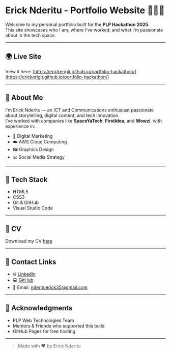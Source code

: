 # Erick Nderitu - Portfolio Website 👨🏽‍💻

Welcome to my personal portfolio built for the **PLP Hackathon 2025**.  
This site showcases who I am, where I've worked, and what I'm passionate about in the tech space.

---

## 🌍 Live Site  
View it here: [https://erickerigit.github.io/portfolio-hackathon/](https://erickerigit.github.io/portfolio-hackathon/)

---

## 📌 About Me
I'm Erick Nderitu — an ICT and Communications enthusiast passionate about storytelling, digital content, and tech innovation.  
I’ve worked with companies like **SpaceYaTech**, **FirstIdea**, and **Wowzi**, with experience in:

- 📱 Digital Marketing  
- ☁️ AWS Cloud Computing  
- 🖼️ Graphics Design  
- 📊 Social Media Strategy

---

## 🧰 Tech Stack

- HTML5  
- CSS3  
- Git & GitHub  
- Visual Studio Code

---

## 📄 CV
Download my CV [here](./assets/cv/Erick%20Nderitu%202025%20CV.pdf)

---

## 🔗 Contact Links

- 🌐 [LinkedIn](https://www.linkedin.com/in/erick-nderitu/)
- 💻 [GitHub](https://github.com/ErickErigit)
- 📧 Email: [nderituerick35@gmail.com](mailto:nderituerick35@gmail.com)

---

## 🙏 Acknowledgments

- PLP Web Technologies Team  
- Mentors & Friends who supported this build  
- GitHub Pages for free hosting

---

> Made with ❤️ by Erick Nderitu
